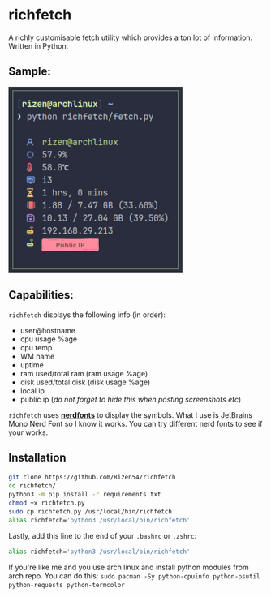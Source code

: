 # richfetch

A richly customisable fetch utility which provides a ton lot of information. Written in Python.

## Sample:
<img src="images/sample.png" alt="Sample Image" width="343">

## Capabilities:
`richfetch` displays the following info (in order):

- user@hostname
- cpu usage %age
- cpu temp
- WM name
- uptime
- ram used/total ram (ram usage %age)
- disk used/total disk (disk usage %age)
- local ip
- public ip (*do not forget to hide this when posting screenshots etc*)

`richfetch` uses [**nerdfonts**](https://www.nerdfonts.com/) to display the symbols. What I use is JetBrains Mono Nerd Font so I know it works. You can try different nerd fonts to see if your works.

## Installation
```bash
git clone https://github.com/Rizen54/richfetch
cd richfetch/
python3 -m pip install -r requirements.txt
chmod +x richfetch.py
sudo cp richfetch.py /usr/local/bin/richfetch
alias richfetch='python3 /usr/local/bin/richfetch'
```

Lastly, add this line to the end of your `.bashrc` or `.zshrc`:

```bash
alias richfetch='python3 /usr/local/bin/richfetch'
```

If you're like me and you use arch linux and install python modules from arch repo. You can do this:
`sudo pacman -Sy python-cpuinfo python-psutil python-requests python-termcolor`
